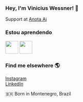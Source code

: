 ### Hey, I'm Vinicius Wessner! 👋

Support at [Anota Ai](https://anota.ai) <br>


### Estou aprendendo
<img loading="lazy" src="https://cdn.jsdelivr.net/gh/devicons/devicon/icons/swift/swift-original.svg" width="40" height="40"/> <img src="https://cdn.jsdelivr.net/gh/devicons/devicon/icons/firebase/firebase-plain-wordmark.svg" width="40" height="40"/>

### Find me elsewhere 🌎

[Instagram](https://www.instagram.com/vinicius.wessner/) <br>
[LinkedIn](https://www.linkedin.com/in/viniciuswessner/) <br>

🇧🇷 Born in Montenegro, Brazil <br>


